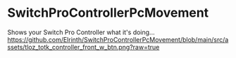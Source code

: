 # SwitchProControllerPcMovement
Shows your Switch Pro Controller what it's doing...
https://github.com/Elrinth/SwitchProControllerPcMovement/blob/main/src/assets/tloz_totk_controller_front_w_btn.png?raw=true

